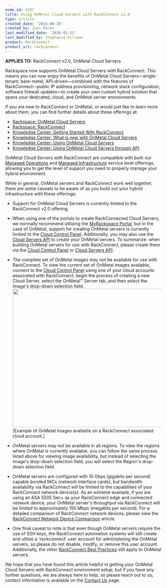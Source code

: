 ```yaml
---
node_id: 4197
title: Using OnMetal Cloud Servers with RackConnect v2.0
type: article
created_date: '2014-08-20'
created_by: Juan Perez
last_modified_date: '2016-01-12'
last_modified_by: Stephanie Fillmon
product: RackConnect
product_url: rackconnect
---
```


**APPLIES TO:** RackConnect v2.0, OnMetal Cloud Servers

Rackspace now supports OnMetal Cloud Servers with RackConnect. This
means you can now enjoy the benefits of OnMetal Cloud
Servers&mdash;single-tenant, bare-metal, API-driven&mdash;combined with the features
of RackConnect&mdash;public IP address provisioning, network stack
configuration, software firewall updates&mdash;to create your own custom
hybrid solution that spans your dedicated, cloud, and OnMetal server
environments.

If you are new to RackConnect or OnMetal, or would just like to learn
more about them, you can find further details about these offerings at:

-   [Rackspace: OnMetal Cloud
    Servers](http://www.rackspace.com/cloud/servers/onmetal/)
-   [Rackspace:
    RackConnect](http://www.rackspace.com/cloud/hybrid/rackconnect/)
-   [Knowledge Center: Getting Started With
    RackConnect](/how-to/rackconnect)
-   [Knowledge Center: What is new with OnMetal Cloud
    Servers](/how-to/what-is-new-with-onmetal-cloud-servers)
-   [Knowledge Center: Using OnMetal Cloud
    Servers](/how-to/create-onmetal-cloud-servers)
-   [Knowledge Center: Using OnMetal Cloud Servers through
    API](/how-to/using-onmetal-cloud-servers-through-api)

OnMetal Cloud Servers with RackConnect are compatible with both our
[Managed Operations](http://www.rackspace.com/managed-cloud/) and
[Managed Infrastructure](http://www.rackspace.com/managed-cloud/)
service level offerings, allowing you to get the level of support you
need to properly manage your hybrid environment.

While in general, OnMetal servers and RackConnect work well together,
there are some caveats to be aware of as you build out your hybrid
infrastructure with these offerings:

-   Support for OnMetal Cloud Servers is currently limited to the
    RackConnect v2.0 offering.

<!-- -->

-   When using one of the portals to create RackConnected Cloud Servers,
    we normally recommend utilizing the [MyRackspace
    Portal](https://my.rackspace.com/), but in the case of OnMetal,
    support for creating OnMetal servers is currently limited to the
    [Cloud Control Panel](https://mycloud.rackspace.com/). Additionally,
    you may also use the [Cloud Servers
    API](/how-to/using-onmetal-cloud-servers-through-api)
    to create your OnMetal servers. To summarize: when building OnMetal
    servers for use with RackConnect, please create them via the [Cloud
    Control Panel](https://mycloud.rackspace.com/) or [Cloud Servers
    API](/how-to/using-onmetal-cloud-servers-through-api).

<!-- -->

-   The complete set of OnMetal images may not be available for use
    with RackConnect. To view the current set of OnMetal images
    available, connect to the [Cloud Control
    Panel](https://mycloud.rackspace.com/) using one of your cloud
    accounts associated with RackConnect, begin the process of creating
    a new Cloud Server, select the OnMetal&trade; Server tab, and then select
    the Image's drop-down selection field.
    <img src="https://8026b2e3760e2433679c-fffceaebb8c6ee053c935e8915a3fbe7.ssl.cf2.rackcdn.com/field/image/OnMetal_Build_0.png" width="508" height="445" />
      \[Example of OnMetal Images available on a RackConnect associated
    cloud account.\]

<!-- -->

-   OnMetal servers may not be available in all regions. To view the
    regions where OnMetal is currently available, you can follow the
    same process listed above for viewing image availability, but
    instead of selecting the Image's drop-down selection field, you will
    select the Region's drop-down selection field.

<!-- -->

-   OnMetal servers are configured with 10 Gbps (gigabits per second)
    capable bonded NICs (network interface cards), but bandwidth
    availability via RackConnect will be limited to the capabilities of
    your RackConnect network device(s). As an extreme example, if you
    are using an ASA 5505 Sec+ as your RackConnect edge and connected
    network device, your OnMetal server's throughput via RackConnect
    will be limited to approximately 150 Mbps (megabits per second). For
    a detailed comparison of RackConnect network devices, please view
    the [RackConnect Network Device
    Comparison](/how-to/rackconnect-network-device-comparison) article.

<!-- -->

-   One final caveat to note is that even though OnMetal servers require
    the use of SSH keys, the RackConnect automation systems will still
    create and utilize a 'rackconnect' user account for administering
    the OnMetal servers, so please do not disable, modify, or remove
    this user account. Additionally, the other [RackConnect Best
    Practices](/how-to/rackconnect-v20-best-practices)
    still apply to OnMetal servers.

We hope that you have found this article helpful in getting your OnMetal
Cloud Servers with RackConnect environment setup, but if you have any
further questions, we are always here to help, so please reach out to
us; contact information is available on the [Contact
Us](/how-to/support) page.





